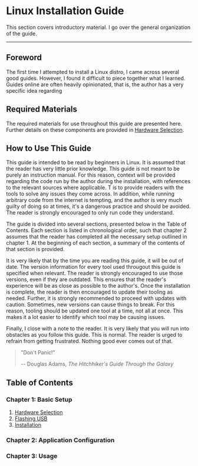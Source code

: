 # Linux Installation Guide

This section covers introductory material. I go over the general organization of the guide.

---

## Foreword

The first time I attempted to install a Linux distro, I came across several good guides. However, I found it difficult to piece together what I learned. Guides online are often heavily opinionated, that is, the author has a very specific idea regarding 

## Required Materials

The required materials for use throughout this guide are presented here. Further details on these components are provided in [Hardware Selection](./hardware-selection.md).

## How to Use This Guide

This guide is intended to be read by beginners in Linux. It is assumed that the reader has very little prior knowledge. This guide is not meant to be purely an instruction manual. For this reason, context will be provided regarding the code run by the author during the installation, with references to the relevant sources where applicable. T is to provide readers with the tools to solve any issues they come across. In addition, while running arbitrary code from the internet is tempting, and the author is very much guilty of doing so at times, it's a dangerous practice and should be avoided. The reader is strongly encouraged to only run code they understand.

The guide is divided into several sections, presented below in the Table of Contents. Each section is listed in chronological order, such that chapter 2 assumes that the reader has completed all the necessary setup outlined in chapter 1. At the beginning of each section, a summary of the contents of that section is provided.

It is very likely that by the time you are reading this guide, it will be out of date. The version information for every tool used througout this guide is specified when relevant. The reader is strongly encouraged to use those versions, even if they are outdated. This ensures that the reader's experience will be as close as possible to the author's. Once the installation is complete, the reader is then encouraged to update their tooling as needed. Further, it is strongly recommended to proceed with updates with caution. Sometimes, new versions can cause things to break. For this reason, tooling should be updated one tool at a time, not all at once. This makes it a lot easier to identify which tool may be causing issues.

Finally, I close with a note to the reader. It is very likely that you will run into obstacles as you follow this guide. This is normal. The reader is urged to refrain from getting frustrated. Nothing good ever comes out of that. 

> "Don't Panic!"
> 
> -- Douglas Adams, *The Hitchhiker's Guide Through the Galaxy*

## Table of Contents

### Chapter 1: Basic Setup
1. [Hardware Selection](./basic-setup/hardware-selection.md)
2. [Flashing USB](./flashing-usb.md)
3. [Installation](./installation.md)

### Chapter 2: Application Configuration

### Chapter 3: Usage
